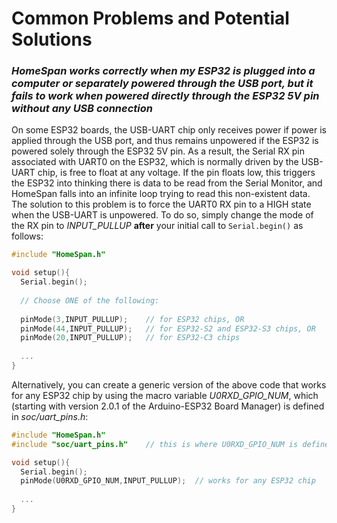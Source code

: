 # Common Problems and Potential Solutions

### *HomeSpan works correctly when my ESP32 is plugged into a computer or separately powered through the USB port, but it fails to work when powered directly through the ESP32 5V pin without any USB connection*

On some ESP32 boards, the USB-UART chip only receives power if power is applied through the USB port, and thus remains unpowered if the ESP32 is powered solely through the ESP32 5V pin.  As a result, the Serial RX pin associated with UART0 on the ESP32, which is normally driven by the USB-UART chip, is free to float at any voltage.  If the pin floats low, this triggers the ESP32 into thinking there is data to be read from the Serial Monitor, and HomeSpan falls into an infinite loop trying to read this non-existent data.  The solution to this problem is to force the UART0 RX pin to a HIGH state when the USB-UART is unpowered.  To do so, simply change the mode of the RX pin to *INPUT_PULLUP* **after** your initial call to `Serial.begin()` as follows:

```C++
#include "HomeSpan.h"

void setup(){
  Serial.begin();
  
  // Choose ONE of the following: 
  
  pinMode(3,INPUT_PULLUP);    // for ESP32 chips, OR
  pinMode(44,INPUT_PULLUP);   // for ESP32-S2 and ESP32-S3 chips, OR
  pinMode(20,INPUT_PULLUP);   // for ESP32-C3 chips
  
  ...
}
```

Alternatively, you can create a generic version of the above code that works for any ESP32 chip by using the macro variable *U0RXD_GPIO_NUM*, which (starting with version 2.0.1 of the Arduino-ESP32 Board Manager) is defined in *soc/uart_pins.h*:

```C++
#include "HomeSpan.h"
#include "soc/uart_pins.h"    // this is where U0RXD_GPIO_NUM is defined for each chip

void setup(){
  Serial.begin();
  pinMode(U0RXD_GPIO_NUM,INPUT_PULLUP);  // works for any ESP32 chip
  
  ...
}
```

